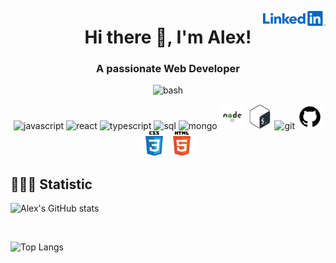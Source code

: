 <a href="https://www.linkedin.com/in/alexejholad/"><img align='right' src='https://raw.githubusercontent.com/AlexHolad/AlexHolad/main/LinkedInLogo.png' alt='mylinkedin' width='100px'></a>
  <h1 align='center'>Hi there 👋, I'm Alex!</h1>

<h3 align="center">A passionate Web Developer</h3>

<p align='center'>
  <img src="https://www.codewars.com/users/AlexHolad/badges/large" alt="bash"/>
</p>
  
<p align='center'>
  
  <img src="https://img.icons8.com/color/48/000000/javascript.png" width="40" height="40" alt='javascript'/>
  <img src="https://img.icons8.com/ultraviolet/48/000000/react.png" width="40" height="40" alt='react'/>
  <img src="https://img.icons8.com/color/48/000000/typescript.png" width="40" height="40" alt='typescript'/>
  <img src="https://img.icons8.com/color/48/000000/sql.png" width="40" height="40" alt='sql'/>
  <img src="https://img.icons8.com/color/48/000000/mongodb.png" width="40" height="40" alt='mongo'/>
  <img src="https://raw.githubusercontent.com/AlexHolad/AlexHolad/a678c0a0d6f772bc9c095065e783ea5a40de0779/node-js.svg" alt="nodejs" width="40" height="40"/>
  <img src="https://raw.githubusercontent.com/devicons/devicon/master/icons/bash/bash-original.svg" alt="bash" width="40" height="40"/>
  <img src="https://www.vectorlogo.zone/logos/git-scm/git-scm-icon.svg" alt="git" width="40" height="40"/>
  <img src="https://raw.githubusercontent.com/AlexHolad/AlexHolad/79b495721929b1f7f05bfeea15818939ea2b3ab6/github.svg" alt="git" width="40" height="40"/>
  <img src="https://raw.githubusercontent.com/devicons/devicon/master/icons/css3/css3-original-wordmark.svg" alt="css3" width="40" height="40"/>
  <img src="https://raw.githubusercontent.com/devicons/devicon/master/icons/html5/html5-original-wordmark.svg" alt="html5" width="40" height="40"/>
  
</p>

## 👨🏼‍🔧 Statistic

![Alex's GitHub stats](https://github-readme-stats.vercel.app/api?username=AlexHolad&show_icons=true&theme=github_dark)

<br>

![Top Langs](https://github-readme-stats.vercel.app/api/top-langs/?username=AlexHolad&layout=compact&theme=github_dark)

<br>












